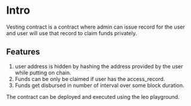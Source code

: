 # Intro

Vesting contract is a contract where admin can issue record for the user and user will use that record to claim funds privately.

## Features

1. user address is hidden by hashing the address provided by the user while putting on chain.
2. Funds can be only be claimed if user has the access_record.
3. Funds get disbursed in number of interval over some block duration.

The contract can be deployed and executed using the leo playground.
